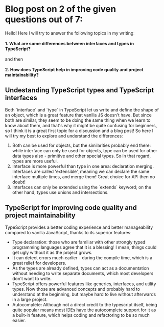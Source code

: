 <h1>Blog post on 2 of the given questions out of 7:</h1>

<p>
	Hello! Here I will try to answer the following topics in my writing:
	<br><br>
	<b>1. What are some differences between interfaces and types in TypeScript?</b>
	<br><br>
	and then 
	<br><br>
	<b>2. How does TypeScript help in improving code quality and project maintainability?</b>
</p>

<h2>Undestanding TypeScript types and TypeScript interfaces</h2>
<p>
	Both `interface` and `type` in TypeScript let us write and define the shape of an object, which is a great feature that vanilla JS doesn't have. But since both are similar, they seem to be doing the same thing when we learn to know about them, and that's why it might be quite confusing for beginners, so I think it is a great first topic for a discussion and a blog post! So here I will try my best to explore and understand the differences:
    <ol>
        <li>Both can be used for objects, but the similarities probably end there: while interface can only be used for objects, type can be used for other data types also - primitive and other special types. So in that regard, types are more useful. </li>
        <li>Interface is more powerful than type in one area: declaration merging. Interfaces are called 'extensible', meaning we can declare the same interface multiple times, and merge them! Great choice for API then no doubt!</li>
        <li>Interfaces can only be extended using the `extends` keyword; on the other hand, types use unions and intersections.</li>
    </ol>
</p>

<h2>TypeScript for improving code quality and project maintainability</h2>

<p>
	TypeScript provides a better coding experience and better manageability compared to vanilla JavaScript, thanks to its superior features:
    <ul>
        <li>Type declaration: those who are familiar with other strongly typed programming languages agree that it is a blessing! I mean, things could get ugly without it as the project grows.</li>
        <li>It can detect errors much earlier - during the compile time, which is a great relief for developers.</li>
        <li>As the types are already defined, types can act as a documentation without needing to write separate documents, which most developers don't want to write.</li>
        <li>TypeScript offers powerful features like generics, interfaces, and utility types. Now those are advanced concepts and probably hard to understand at the beginning, but maybe hard to live without afterwards in a large project.</li>
        <li>Autocomplete: Although not a direct credit to the typescript itself, being quite popular means most IDEs have the autocomplete support for it as a built-in feature, which helps coding and refactoring to be so much easier.</li>
    </ul>
</p>
